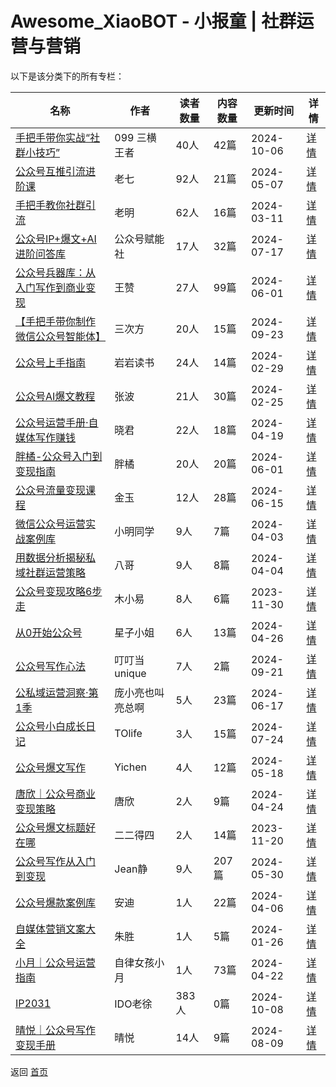 # Awesome_XiaoBOT - 小报童 | 社群运营与营销

以下是该分类下的所有专栏：

| 名称 | 作者 | 读者数量 | 内容数量 | 更新时间 | 详情 |
|------|------|----------|----------|----------|------|
| [手把手带你实战“社群小技巧”](https://xiaobot.net/p/WZ099?refer=0b133df9-27dc-423b-8101-639049001c13) | 099   三横王者 | 40人 | 42篇 |  2024-10-06 | [详情](data/WZ099.md) |
| [公众号互推引流进阶课](https://xiaobot.net/p/qishu718?refer=0b133df9-27dc-423b-8101-639049001c13) | 老七 | 92人 | 21篇 |  2024-05-07 | [详情](data/qishu718.md) |
| [手把手教你社群引流](https://xiaobot.net/p/cuhdsi?refer=0b133df9-27dc-423b-8101-639049001c13) | 老明 | 62人 | 16篇 |  2024-03-11 | [详情](data/cuhdsi.md) |
| [公众号IP+爆文+AI进阶问答库](https://xiaobot.net/p/gzhjdk?refer=0b133df9-27dc-423b-8101-639049001c13) | 公众号赋能社 | 17人 | 32篇 |  2024-07-17 | [详情](data/gzhjdk.md) |
| [公众号兵器库：从入门写作到商业变现](https://xiaobot.net/p/MinstrelWang?refer=0b133df9-27dc-423b-8101-639049001c13) | 王赞 | 27人 | 99篇 |  2024-06-01 | [详情](data/MinstrelWang.md) |
| [【手把手带你制作微信公众号智能体】](https://xiaobot.net/p/python_logic?refer=0b133df9-27dc-423b-8101-639049001c13) | 三次方 | 20人 | 15篇 |  2024-09-23 | [详情](data/python_logic.md) |
| [公众号上手指南](https://xiaobot.net/p/xcwithyygds?refer=0b133df9-27dc-423b-8101-639049001c13) | 岩岩读书 | 24人 | 14篇 |  2024-02-29 | [详情](data/xcwithyygds.md) |
| [公众号AI爆文教程](https://xiaobot.net/p/gzhaibwjc?refer=0b133df9-27dc-423b-8101-639049001c13) | 张波 | 21人 | 30篇 |  2024-02-25 | [详情](data/gzhaibwjc.md) |
| [公众号运营手册·自媒体写作赚钱](https://xiaobot.net/p/Johnna2324210?refer=0b133df9-27dc-423b-8101-639049001c13) | 晓君 | 22人 | 18篇 |  2024-04-19 | [详情](data/Johnna2324210.md) |
| [胖橘-公众号入门到变现指南](https://xiaobot.net/p/fun616161?refer=0b133df9-27dc-423b-8101-639049001c13) | 胖橘 | 20人 | 20篇 |  2024-06-01 | [详情](data/fun616161.md) |
| [公众号流量变现课程](https://xiaobot.net/p/JY001?refer=0b133df9-27dc-423b-8101-639049001c13) | 金玉 | 12人 | 28篇 |  2024-06-15 | [详情](data/JY001.md) |
| [微信公众号运营实战案例库](https://xiaobot.net/p/171055379?refer=0b133df9-27dc-423b-8101-639049001c13) | 小明同学 | 9人 | 7篇 |  2024-04-03 | [详情](data/171055379.md) |
| [用数据分析揭秘私域社群运营策略](https://xiaobot.net/p/albert184x?refer=0b133df9-27dc-423b-8101-639049001c13) | 八哥 | 9人 | 8篇 |  2024-04-04 | [详情](data/albert184x.md) |
| [公众号变现攻略6步走](https://xiaobot.net/p/yangmaliaoyuer?refer=0b133df9-27dc-423b-8101-639049001c13) | 木小易 | 8人 | 6篇 |  2023-11-30 | [详情](data/yangmaliaoyuer.md) |
| [从0开始公众号](https://xiaobot.net/p/xingzi20010?refer=0b133df9-27dc-423b-8101-639049001c13) | 星子小姐 | 6人 | 13篇 |  2024-04-26 | [详情](data/xingzi20010.md) |
| [公众号写作心法](https://xiaobot.net/p/ATT111186?refer=0b133df9-27dc-423b-8101-639049001c13) | 叮叮当unique | 7人 | 2篇 |  2024-09-21 | [详情](data/ATT111186.md) |
| [公私域运营洞察·第1季](https://xiaobot.net/p/gongsiyu01?refer=0b133df9-27dc-423b-8101-639049001c13) | 庞小亮也叫亮总啊 | 5人 | 23篇 |  2024-06-17 | [详情](data/gongsiyu01.md) |
| [公众号小白成长日记](https://xiaobot.net/p/ile321?refer=0b133df9-27dc-423b-8101-639049001c13) | TOlife | 3人 | 15篇 |  2024-07-24 | [详情](data/ile321.md) |
| [公众号爆文写作](https://xiaobot.net/p/gzxiezuo?refer=0b133df9-27dc-423b-8101-639049001c13) | Yichen | 4人 | 12篇 |  2024-05-18 | [详情](data/gzxiezuo.md) |
| [唐欣｜公众号商业变现策略](https://xiaobot.net/p/gzh?refer=0b133df9-27dc-423b-8101-639049001c13) | 唐欣 | 2人 | 9篇 |  2024-04-24 | [详情](data/gzh.md) |
| [公众号爆文标题好在哪](https://xiaobot.net/p/baowen10w?refer=0b133df9-27dc-423b-8101-639049001c13) | 二二得四 | 2人 | 14篇 |  2023-11-20 | [详情](data/baowen10w.md) |
| [公众号写作从入门到变现](https://xiaobot.net/p/Jean0903?refer=0b133df9-27dc-423b-8101-639049001c13) | Jean静 | 9人 | 207篇 |  2024-05-30 | [详情](data/Jean0903.md) |
| [公众号爆款案例库](https://xiaobot.net/p/20221214?refer=0b133df9-27dc-423b-8101-639049001c13) | 安迪 | 1人 | 22篇 |  2024-04-06 | [详情](data/20221214.md) |
| [自媒体营销文案大全](https://xiaobot.net/p/zs0523?refer=0b133df9-27dc-423b-8101-639049001c13) | 朱胜 | 1人 | 5篇 |  2024-01-26 | [详情](data/zs0523.md) |
| [小月｜公众号运营指南](https://xiaobot.net/p/grace4xy?refer=0b133df9-27dc-423b-8101-639049001c13) | 自律女孩小月 | 1人 | 73篇 |  2024-04-22 | [详情](data/grace4xy.md) |
| [IP2031](https://xiaobot.net/p/ip2031?refer=0b133df9-27dc-423b-8101-639049001c13) | IDO老徐 | 383人 | 0篇 |  2024-10-08 | [详情](data/ip2031.md) |
| [晴悦｜公众号写作变现手册](https://xiaobot.net/p/qingyue618?refer=0b133df9-27dc-423b-8101-639049001c13) | 晴悦 | 14人 | 9篇 |  2024-08-09 | [详情](data/qingyue618.md) |


返回 [首页](../README.md)
